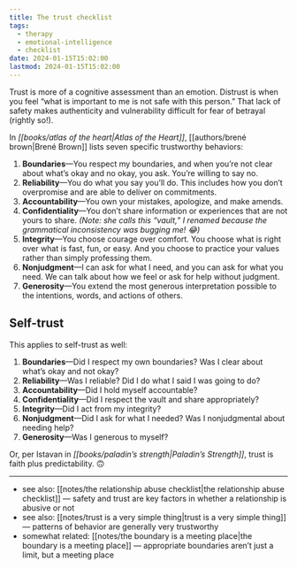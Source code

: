 ```yaml
---
title: The trust checklist
tags:
  - therapy
  - emotional-intelligence
  - checklist
date: 2024-01-15T15:02:00
lastmod: 2024-01-15T15:02:00
---
```

Trust is more of a cognitive assessment than an emotion. Distrust is when you feel “what is important to me is not safe with this person.” That lack of safety makes authenticity and vulnerability difficult for fear of betrayal (rightly so!).

In *[[books/atlas of the heart|Atlas of the Heart]]*, [[authors/brené brown|Brené Brown]] lists seven specific trustworthy behaviors:

1. **Boundaries**—You respect my boundaries, and when you’re not clear about what’s okay and no okay, you ask. You’re willing to say no.
2. **Reliability**—You do what you say you’ll do. This includes how you don’t overpromise and are able to deliver on commitments.
3. **Accountability**—You own your mistakes, apologize, and make amends.
4. **Confidentiality**—You don’t share information or experiences that are not yours to share. *(Note: she calls this “vault,” I renamed because the grammatical inconsistency was bugging me! 😂)*
5. **Integrity**—You choose courage over comfort. You choose what is right over what is fast, fun, or easy. And you choose to practice your values rather than simply professing them.
6. **Nonjudgment**—I can ask for what I need, and you can ask for what you need. We can talk about how we feel or ask for help without judgment. 
7. **Generosity**—You extend the most generous interpretation possible to the intentions, words, and actions of others.

## Self-trust

This applies to self-trust as well: 

1. **Boundaries**—Did I respect my own boundaries? Was I clear about what’s okay and not okay?
2. **Reliability**—Was I reliable? Did I do what I said I was going to do?
3. **Accountability**—Did I hold myself accountable?
4. **Confidentiality**—Did I respect the vault and share appropriately?
5. **Integrity**—Did I act from my integrity?
6. **Nonjudgment**—Did I ask for what I needed? Was I nonjudgmental about needing help?
7. **Generosity**—Was I generous to myself?

Or, per Istavan in *[[books/paladin’s strength|Paladin’s Strength]]*, trust is faith plus predictability. 🙃

---
- see also: [[notes/the relationship abuse checklist|the relationship abuse checklist]] — safety and trust are key factors in whether a relationship is abusive or not
- see also: [[notes/trust is a very simple thing|trust is a very simple thing]] — patterns of behavior are generally very trustworthy
- somewhat related: [[notes/the boundary is a meeting place|the boundary is a meeting place]] — appropriate boundaries aren’t just a limit, but a meeting place